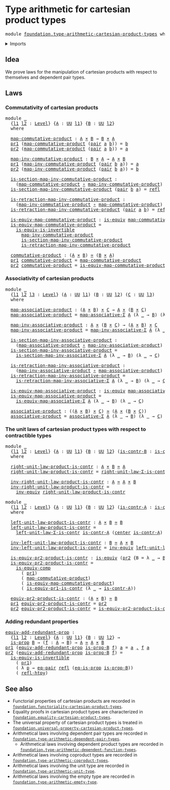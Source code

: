# Type arithmetic for cartesian product types

<pre class="Agda"><a id="56" class="Keyword">module</a> <a id="63" href="foundation.type-arithmetic-cartesian-product-types.html" class="Module">foundation.type-arithmetic-cartesian-product-types</a> <a id="114" class="Keyword">where</a>
</pre>
<details><summary>Imports</summary>

<pre class="Agda"><a id="170" class="Keyword">open</a> <a id="175" class="Keyword">import</a> <a id="182" href="foundation.dependent-pair-types.html" class="Module">foundation.dependent-pair-types</a>
<a id="214" class="Keyword">open</a> <a id="219" class="Keyword">import</a> <a id="226" href="foundation.equality-cartesian-product-types.html" class="Module">foundation.equality-cartesian-product-types</a>
<a id="270" class="Keyword">open</a> <a id="275" class="Keyword">import</a> <a id="282" href="foundation.type-arithmetic-dependent-pair-types.html" class="Module">foundation.type-arithmetic-dependent-pair-types</a>
<a id="330" class="Keyword">open</a> <a id="335" class="Keyword">import</a> <a id="342" href="foundation.universe-levels.html" class="Module">foundation.universe-levels</a>

<a id="370" class="Keyword">open</a> <a id="375" class="Keyword">import</a> <a id="382" href="foundation-core.cartesian-product-types.html" class="Module">foundation-core.cartesian-product-types</a>
<a id="422" class="Keyword">open</a> <a id="427" class="Keyword">import</a> <a id="434" href="foundation-core.contractible-types.html" class="Module">foundation-core.contractible-types</a>
<a id="469" class="Keyword">open</a> <a id="474" class="Keyword">import</a> <a id="481" href="foundation-core.equivalences.html" class="Module">foundation-core.equivalences</a>
<a id="510" class="Keyword">open</a> <a id="515" class="Keyword">import</a> <a id="522" href="foundation-core.function-types.html" class="Module">foundation-core.function-types</a>
<a id="553" class="Keyword">open</a> <a id="558" class="Keyword">import</a> <a id="565" href="foundation-core.homotopies.html" class="Module">foundation-core.homotopies</a>
<a id="592" class="Keyword">open</a> <a id="597" class="Keyword">import</a> <a id="604" href="foundation-core.identity-types.html" class="Module">foundation-core.identity-types</a>
<a id="635" class="Keyword">open</a> <a id="640" class="Keyword">import</a> <a id="647" href="foundation-core.propositions.html" class="Module">foundation-core.propositions</a>
</pre>
</details>

## Idea

We prove laws for the manipulation of cartesian products with respect to
themselves and dependent pair types.

## Laws

### Commutativity of cartesian products

<pre class="Agda"><a id="871" class="Keyword">module</a> <a id="878" href="foundation.type-arithmetic-cartesian-product-types.html#878" class="Module">_</a>
  <a id="882" class="Symbol">{</a><a id="883" href="foundation.type-arithmetic-cartesian-product-types.html#883" class="Bound">l1</a> <a id="886" href="foundation.type-arithmetic-cartesian-product-types.html#886" class="Bound">l2</a> <a id="889" class="Symbol">:</a> <a id="891" href="Agda.Primitive.html#742" class="Postulate">Level</a><a id="896" class="Symbol">}</a> <a id="898" class="Symbol">{</a><a id="899" href="foundation.type-arithmetic-cartesian-product-types.html#899" class="Bound">A</a> <a id="901" class="Symbol">:</a> <a id="903" href="Agda.Primitive.html#388" class="Primitive">UU</a> <a id="906" href="foundation.type-arithmetic-cartesian-product-types.html#883" class="Bound">l1</a><a id="908" class="Symbol">}</a> <a id="910" class="Symbol">{</a><a id="911" href="foundation.type-arithmetic-cartesian-product-types.html#911" class="Bound">B</a> <a id="913" class="Symbol">:</a> <a id="915" href="Agda.Primitive.html#388" class="Primitive">UU</a> <a id="918" href="foundation.type-arithmetic-cartesian-product-types.html#886" class="Bound">l2</a><a id="920" class="Symbol">}</a>
  <a id="924" class="Keyword">where</a>

  <a id="933" href="foundation.type-arithmetic-cartesian-product-types.html#933" class="Function">map-commutative-product</a> <a id="957" class="Symbol">:</a> <a id="959" href="foundation.type-arithmetic-cartesian-product-types.html#899" class="Bound">A</a> <a id="961" href="foundation-core.cartesian-product-types.html#585" class="Function Operator">×</a> <a id="963" href="foundation.type-arithmetic-cartesian-product-types.html#911" class="Bound">B</a> <a id="965" class="Symbol">→</a> <a id="967" href="foundation.type-arithmetic-cartesian-product-types.html#911" class="Bound">B</a> <a id="969" href="foundation-core.cartesian-product-types.html#585" class="Function Operator">×</a> <a id="971" href="foundation.type-arithmetic-cartesian-product-types.html#899" class="Bound">A</a>
  <a id="975" href="foundation.dependent-pair-types.html#681" class="Field">pr1</a> <a id="979" class="Symbol">(</a><a id="980" href="foundation.type-arithmetic-cartesian-product-types.html#933" class="Function">map-commutative-product</a> <a id="1004" class="Symbol">(</a><a id="1005" href="foundation.dependent-pair-types.html#664" class="InductiveConstructor">pair</a> <a id="1010" href="foundation.type-arithmetic-cartesian-product-types.html#1010" class="Bound">a</a> <a id="1012" href="foundation.type-arithmetic-cartesian-product-types.html#1012" class="Bound">b</a><a id="1013" class="Symbol">))</a> <a id="1016" class="Symbol">=</a> <a id="1018" href="foundation.type-arithmetic-cartesian-product-types.html#1012" class="Bound">b</a>
  <a id="1022" href="foundation.dependent-pair-types.html#693" class="Field">pr2</a> <a id="1026" class="Symbol">(</a><a id="1027" href="foundation.type-arithmetic-cartesian-product-types.html#933" class="Function">map-commutative-product</a> <a id="1051" class="Symbol">(</a><a id="1052" href="foundation.dependent-pair-types.html#664" class="InductiveConstructor">pair</a> <a id="1057" href="foundation.type-arithmetic-cartesian-product-types.html#1057" class="Bound">a</a> <a id="1059" href="foundation.type-arithmetic-cartesian-product-types.html#1059" class="Bound">b</a><a id="1060" class="Symbol">))</a> <a id="1063" class="Symbol">=</a> <a id="1065" href="foundation.type-arithmetic-cartesian-product-types.html#1057" class="Bound">a</a>

  <a id="1070" href="foundation.type-arithmetic-cartesian-product-types.html#1070" class="Function">map-inv-commutative-product</a> <a id="1098" class="Symbol">:</a> <a id="1100" href="foundation.type-arithmetic-cartesian-product-types.html#911" class="Bound">B</a> <a id="1102" href="foundation-core.cartesian-product-types.html#585" class="Function Operator">×</a> <a id="1104" href="foundation.type-arithmetic-cartesian-product-types.html#899" class="Bound">A</a> <a id="1106" class="Symbol">→</a> <a id="1108" href="foundation.type-arithmetic-cartesian-product-types.html#899" class="Bound">A</a> <a id="1110" href="foundation-core.cartesian-product-types.html#585" class="Function Operator">×</a> <a id="1112" href="foundation.type-arithmetic-cartesian-product-types.html#911" class="Bound">B</a>
  <a id="1116" href="foundation.dependent-pair-types.html#681" class="Field">pr1</a> <a id="1120" class="Symbol">(</a><a id="1121" href="foundation.type-arithmetic-cartesian-product-types.html#1070" class="Function">map-inv-commutative-product</a> <a id="1149" class="Symbol">(</a><a id="1150" href="foundation.dependent-pair-types.html#664" class="InductiveConstructor">pair</a> <a id="1155" href="foundation.type-arithmetic-cartesian-product-types.html#1155" class="Bound">b</a> <a id="1157" href="foundation.type-arithmetic-cartesian-product-types.html#1157" class="Bound">a</a><a id="1158" class="Symbol">))</a> <a id="1161" class="Symbol">=</a> <a id="1163" href="foundation.type-arithmetic-cartesian-product-types.html#1157" class="Bound">a</a>
  <a id="1167" href="foundation.dependent-pair-types.html#693" class="Field">pr2</a> <a id="1171" class="Symbol">(</a><a id="1172" href="foundation.type-arithmetic-cartesian-product-types.html#1070" class="Function">map-inv-commutative-product</a> <a id="1200" class="Symbol">(</a><a id="1201" href="foundation.dependent-pair-types.html#664" class="InductiveConstructor">pair</a> <a id="1206" href="foundation.type-arithmetic-cartesian-product-types.html#1206" class="Bound">b</a> <a id="1208" href="foundation.type-arithmetic-cartesian-product-types.html#1208" class="Bound">a</a><a id="1209" class="Symbol">))</a> <a id="1212" class="Symbol">=</a> <a id="1214" href="foundation.type-arithmetic-cartesian-product-types.html#1206" class="Bound">b</a>

  <a id="1219" href="foundation.type-arithmetic-cartesian-product-types.html#1219" class="Function">is-section-map-inv-commutative-product</a> <a id="1258" class="Symbol">:</a>
    <a id="1264" class="Symbol">(</a><a id="1265" href="foundation.type-arithmetic-cartesian-product-types.html#933" class="Function">map-commutative-product</a> <a id="1289" href="foundation-core.function-types.html#455" class="Function Operator">∘</a> <a id="1291" href="foundation.type-arithmetic-cartesian-product-types.html#1070" class="Function">map-inv-commutative-product</a><a id="1318" class="Symbol">)</a> <a id="1320" href="foundation-core.homotopies.html#2535" class="Function Operator">~</a> <a id="1322" href="foundation-core.function-types.html#307" class="Function">id</a>
  <a id="1327" href="foundation.type-arithmetic-cartesian-product-types.html#1219" class="Function">is-section-map-inv-commutative-product</a> <a id="1366" class="Symbol">(</a><a id="1367" href="foundation.dependent-pair-types.html#664" class="InductiveConstructor">pair</a> <a id="1372" href="foundation.type-arithmetic-cartesian-product-types.html#1372" class="Bound">b</a> <a id="1374" href="foundation.type-arithmetic-cartesian-product-types.html#1374" class="Bound">a</a><a id="1375" class="Symbol">)</a> <a id="1377" class="Symbol">=</a> <a id="1379" href="foundation-core.identity-types.html#2682" class="InductiveConstructor">refl</a>

  <a id="1387" href="foundation.type-arithmetic-cartesian-product-types.html#1387" class="Function">is-retraction-map-inv-commutative-product</a> <a id="1429" class="Symbol">:</a>
    <a id="1435" class="Symbol">(</a><a id="1436" href="foundation.type-arithmetic-cartesian-product-types.html#1070" class="Function">map-inv-commutative-product</a> <a id="1464" href="foundation-core.function-types.html#455" class="Function Operator">∘</a> <a id="1466" href="foundation.type-arithmetic-cartesian-product-types.html#933" class="Function">map-commutative-product</a><a id="1489" class="Symbol">)</a> <a id="1491" href="foundation-core.homotopies.html#2535" class="Function Operator">~</a> <a id="1493" href="foundation-core.function-types.html#307" class="Function">id</a>
  <a id="1498" href="foundation.type-arithmetic-cartesian-product-types.html#1387" class="Function">is-retraction-map-inv-commutative-product</a> <a id="1540" class="Symbol">(</a><a id="1541" href="foundation.dependent-pair-types.html#664" class="InductiveConstructor">pair</a> <a id="1546" href="foundation.type-arithmetic-cartesian-product-types.html#1546" class="Bound">a</a> <a id="1548" href="foundation.type-arithmetic-cartesian-product-types.html#1548" class="Bound">b</a><a id="1549" class="Symbol">)</a> <a id="1551" class="Symbol">=</a> <a id="1553" href="foundation-core.identity-types.html#2682" class="InductiveConstructor">refl</a>

  <a id="1561" href="foundation.type-arithmetic-cartesian-product-types.html#1561" class="Function">is-equiv-map-commutative-product</a> <a id="1594" class="Symbol">:</a> <a id="1596" href="foundation-core.equivalences.html#1532" class="Function">is-equiv</a> <a id="1605" href="foundation.type-arithmetic-cartesian-product-types.html#933" class="Function">map-commutative-product</a>
  <a id="1631" href="foundation.type-arithmetic-cartesian-product-types.html#1561" class="Function">is-equiv-map-commutative-product</a> <a id="1664" class="Symbol">=</a>
    <a id="1670" href="foundation-core.equivalences.html#4851" class="Function">is-equiv-is-invertible</a>
      <a id="1699" href="foundation.type-arithmetic-cartesian-product-types.html#1070" class="Function">map-inv-commutative-product</a>
      <a id="1733" href="foundation.type-arithmetic-cartesian-product-types.html#1219" class="Function">is-section-map-inv-commutative-product</a>
      <a id="1778" href="foundation.type-arithmetic-cartesian-product-types.html#1387" class="Function">is-retraction-map-inv-commutative-product</a>

  <a id="1823" href="foundation.type-arithmetic-cartesian-product-types.html#1823" class="Function">commutative-product</a> <a id="1843" class="Symbol">:</a> <a id="1845" class="Symbol">(</a><a id="1846" href="foundation.type-arithmetic-cartesian-product-types.html#899" class="Bound">A</a> <a id="1848" href="foundation-core.cartesian-product-types.html#585" class="Function Operator">×</a> <a id="1850" href="foundation.type-arithmetic-cartesian-product-types.html#911" class="Bound">B</a><a id="1851" class="Symbol">)</a> <a id="1853" href="foundation-core.equivalences.html#2554" class="Function Operator">≃</a> <a id="1855" class="Symbol">(</a><a id="1856" href="foundation.type-arithmetic-cartesian-product-types.html#911" class="Bound">B</a> <a id="1858" href="foundation-core.cartesian-product-types.html#585" class="Function Operator">×</a> <a id="1860" href="foundation.type-arithmetic-cartesian-product-types.html#899" class="Bound">A</a><a id="1861" class="Symbol">)</a>
  <a id="1865" href="foundation.dependent-pair-types.html#681" class="Field">pr1</a> <a id="1869" href="foundation.type-arithmetic-cartesian-product-types.html#1823" class="Function">commutative-product</a> <a id="1889" class="Symbol">=</a> <a id="1891" href="foundation.type-arithmetic-cartesian-product-types.html#933" class="Function">map-commutative-product</a>
  <a id="1917" href="foundation.dependent-pair-types.html#693" class="Field">pr2</a> <a id="1921" href="foundation.type-arithmetic-cartesian-product-types.html#1823" class="Function">commutative-product</a> <a id="1941" class="Symbol">=</a> <a id="1943" href="foundation.type-arithmetic-cartesian-product-types.html#1561" class="Function">is-equiv-map-commutative-product</a>
</pre>
### Associativity of cartesian products

<pre class="Agda"><a id="2030" class="Keyword">module</a> <a id="2037" href="foundation.type-arithmetic-cartesian-product-types.html#2037" class="Module">_</a>
  <a id="2041" class="Symbol">{</a><a id="2042" href="foundation.type-arithmetic-cartesian-product-types.html#2042" class="Bound">l1</a> <a id="2045" href="foundation.type-arithmetic-cartesian-product-types.html#2045" class="Bound">l2</a> <a id="2048" href="foundation.type-arithmetic-cartesian-product-types.html#2048" class="Bound">l3</a> <a id="2051" class="Symbol">:</a> <a id="2053" href="Agda.Primitive.html#742" class="Postulate">Level</a><a id="2058" class="Symbol">}</a> <a id="2060" class="Symbol">(</a><a id="2061" href="foundation.type-arithmetic-cartesian-product-types.html#2061" class="Bound">A</a> <a id="2063" class="Symbol">:</a> <a id="2065" href="Agda.Primitive.html#388" class="Primitive">UU</a> <a id="2068" href="foundation.type-arithmetic-cartesian-product-types.html#2042" class="Bound">l1</a><a id="2070" class="Symbol">)</a> <a id="2072" class="Symbol">(</a><a id="2073" href="foundation.type-arithmetic-cartesian-product-types.html#2073" class="Bound">B</a> <a id="2075" class="Symbol">:</a> <a id="2077" href="Agda.Primitive.html#388" class="Primitive">UU</a> <a id="2080" href="foundation.type-arithmetic-cartesian-product-types.html#2045" class="Bound">l2</a><a id="2082" class="Symbol">)</a> <a id="2084" class="Symbol">(</a><a id="2085" href="foundation.type-arithmetic-cartesian-product-types.html#2085" class="Bound">C</a> <a id="2087" class="Symbol">:</a> <a id="2089" href="Agda.Primitive.html#388" class="Primitive">UU</a> <a id="2092" href="foundation.type-arithmetic-cartesian-product-types.html#2048" class="Bound">l3</a><a id="2094" class="Symbol">)</a>
  <a id="2098" class="Keyword">where</a>

  <a id="2107" href="foundation.type-arithmetic-cartesian-product-types.html#2107" class="Function">map-associative-product</a> <a id="2131" class="Symbol">:</a> <a id="2133" class="Symbol">(</a><a id="2134" href="foundation.type-arithmetic-cartesian-product-types.html#2061" class="Bound">A</a> <a id="2136" href="foundation-core.cartesian-product-types.html#585" class="Function Operator">×</a> <a id="2138" href="foundation.type-arithmetic-cartesian-product-types.html#2073" class="Bound">B</a><a id="2139" class="Symbol">)</a> <a id="2141" href="foundation-core.cartesian-product-types.html#585" class="Function Operator">×</a> <a id="2143" href="foundation.type-arithmetic-cartesian-product-types.html#2085" class="Bound">C</a> <a id="2145" class="Symbol">→</a> <a id="2147" href="foundation.type-arithmetic-cartesian-product-types.html#2061" class="Bound">A</a> <a id="2149" href="foundation-core.cartesian-product-types.html#585" class="Function Operator">×</a> <a id="2151" class="Symbol">(</a><a id="2152" href="foundation.type-arithmetic-cartesian-product-types.html#2073" class="Bound">B</a> <a id="2154" href="foundation-core.cartesian-product-types.html#585" class="Function Operator">×</a> <a id="2156" href="foundation.type-arithmetic-cartesian-product-types.html#2085" class="Bound">C</a><a id="2157" class="Symbol">)</a>
  <a id="2161" href="foundation.type-arithmetic-cartesian-product-types.html#2107" class="Function">map-associative-product</a> <a id="2185" class="Symbol">=</a> <a id="2187" href="foundation.type-arithmetic-dependent-pair-types.html#5617" class="Function">map-associative-Σ</a> <a id="2205" href="foundation.type-arithmetic-cartesian-product-types.html#2061" class="Bound">A</a> <a id="2207" class="Symbol">(λ</a> <a id="2210" href="foundation.type-arithmetic-cartesian-product-types.html#2210" class="Bound">_</a> <a id="2212" class="Symbol">→</a> <a id="2214" href="foundation.type-arithmetic-cartesian-product-types.html#2073" class="Bound">B</a><a id="2215" class="Symbol">)</a> <a id="2217" class="Symbol">(λ</a> <a id="2220" href="foundation.type-arithmetic-cartesian-product-types.html#2220" class="Bound">_</a> <a id="2222" class="Symbol">→</a> <a id="2224" href="foundation.type-arithmetic-cartesian-product-types.html#2085" class="Bound">C</a><a id="2225" class="Symbol">)</a>

  <a id="2230" href="foundation.type-arithmetic-cartesian-product-types.html#2230" class="Function">map-inv-associative-product</a> <a id="2258" class="Symbol">:</a> <a id="2260" href="foundation.type-arithmetic-cartesian-product-types.html#2061" class="Bound">A</a> <a id="2262" href="foundation-core.cartesian-product-types.html#585" class="Function Operator">×</a> <a id="2264" class="Symbol">(</a><a id="2265" href="foundation.type-arithmetic-cartesian-product-types.html#2073" class="Bound">B</a> <a id="2267" href="foundation-core.cartesian-product-types.html#585" class="Function Operator">×</a> <a id="2269" href="foundation.type-arithmetic-cartesian-product-types.html#2085" class="Bound">C</a><a id="2270" class="Symbol">)</a> <a id="2272" class="Symbol">→</a> <a id="2274" class="Symbol">(</a><a id="2275" href="foundation.type-arithmetic-cartesian-product-types.html#2061" class="Bound">A</a> <a id="2277" href="foundation-core.cartesian-product-types.html#585" class="Function Operator">×</a> <a id="2279" href="foundation.type-arithmetic-cartesian-product-types.html#2073" class="Bound">B</a><a id="2280" class="Symbol">)</a> <a id="2282" href="foundation-core.cartesian-product-types.html#585" class="Function Operator">×</a> <a id="2284" href="foundation.type-arithmetic-cartesian-product-types.html#2085" class="Bound">C</a>
  <a id="2288" href="foundation.type-arithmetic-cartesian-product-types.html#2230" class="Function">map-inv-associative-product</a> <a id="2316" class="Symbol">=</a> <a id="2318" href="foundation.type-arithmetic-dependent-pair-types.html#5836" class="Function">map-inv-associative-Σ</a> <a id="2340" href="foundation.type-arithmetic-cartesian-product-types.html#2061" class="Bound">A</a> <a id="2342" class="Symbol">(λ</a> <a id="2345" href="foundation.type-arithmetic-cartesian-product-types.html#2345" class="Bound">_</a> <a id="2347" class="Symbol">→</a> <a id="2349" href="foundation.type-arithmetic-cartesian-product-types.html#2073" class="Bound">B</a><a id="2350" class="Symbol">)</a> <a id="2352" class="Symbol">(λ</a> <a id="2355" href="foundation.type-arithmetic-cartesian-product-types.html#2355" class="Bound">_</a> <a id="2357" class="Symbol">→</a> <a id="2359" href="foundation.type-arithmetic-cartesian-product-types.html#2085" class="Bound">C</a><a id="2360" class="Symbol">)</a>

  <a id="2365" href="foundation.type-arithmetic-cartesian-product-types.html#2365" class="Function">is-section-map-inv-associative-product</a> <a id="2404" class="Symbol">:</a>
    <a id="2410" class="Symbol">(</a><a id="2411" href="foundation.type-arithmetic-cartesian-product-types.html#2107" class="Function">map-associative-product</a> <a id="2435" href="foundation-core.function-types.html#455" class="Function Operator">∘</a> <a id="2437" href="foundation.type-arithmetic-cartesian-product-types.html#2230" class="Function">map-inv-associative-product</a><a id="2464" class="Symbol">)</a> <a id="2466" href="foundation-core.homotopies.html#2535" class="Function Operator">~</a> <a id="2468" href="foundation-core.function-types.html#307" class="Function">id</a>
  <a id="2473" href="foundation.type-arithmetic-cartesian-product-types.html#2365" class="Function">is-section-map-inv-associative-product</a> <a id="2512" class="Symbol">=</a>
    <a id="2518" href="foundation.type-arithmetic-dependent-pair-types.html#6216" class="Function">is-section-map-inv-associative-Σ</a> <a id="2551" href="foundation.type-arithmetic-cartesian-product-types.html#2061" class="Bound">A</a> <a id="2553" class="Symbol">(λ</a> <a id="2556" href="foundation.type-arithmetic-cartesian-product-types.html#2556" class="Bound">_</a> <a id="2558" class="Symbol">→</a> <a id="2560" href="foundation.type-arithmetic-cartesian-product-types.html#2073" class="Bound">B</a><a id="2561" class="Symbol">)</a> <a id="2563" class="Symbol">(λ</a> <a id="2566" href="foundation.type-arithmetic-cartesian-product-types.html#2566" class="Bound">_</a> <a id="2568" class="Symbol">→</a> <a id="2570" href="foundation.type-arithmetic-cartesian-product-types.html#2085" class="Bound">C</a><a id="2571" class="Symbol">)</a>

  <a id="2576" href="foundation.type-arithmetic-cartesian-product-types.html#2576" class="Function">is-retraction-map-inv-associative-product</a> <a id="2618" class="Symbol">:</a>
    <a id="2624" class="Symbol">(</a><a id="2625" href="foundation.type-arithmetic-cartesian-product-types.html#2230" class="Function">map-inv-associative-product</a> <a id="2653" href="foundation-core.function-types.html#455" class="Function Operator">∘</a> <a id="2655" href="foundation.type-arithmetic-cartesian-product-types.html#2107" class="Function">map-associative-product</a><a id="2678" class="Symbol">)</a> <a id="2680" href="foundation-core.homotopies.html#2535" class="Function Operator">~</a> <a id="2682" href="foundation-core.function-types.html#307" class="Function">id</a>
  <a id="2687" href="foundation.type-arithmetic-cartesian-product-types.html#2576" class="Function">is-retraction-map-inv-associative-product</a> <a id="2729" class="Symbol">=</a>
    <a id="2735" href="foundation.type-arithmetic-dependent-pair-types.html#6065" class="Function">is-retraction-map-inv-associative-Σ</a> <a id="2771" href="foundation.type-arithmetic-cartesian-product-types.html#2061" class="Bound">A</a> <a id="2773" class="Symbol">(λ</a> <a id="2776" href="foundation.type-arithmetic-cartesian-product-types.html#2776" class="Bound">_</a> <a id="2778" class="Symbol">→</a> <a id="2780" href="foundation.type-arithmetic-cartesian-product-types.html#2073" class="Bound">B</a><a id="2781" class="Symbol">)</a> <a id="2783" class="Symbol">(λ</a> <a id="2786" href="foundation.type-arithmetic-cartesian-product-types.html#2786" class="Bound">_</a> <a id="2788" class="Symbol">→</a> <a id="2790" href="foundation.type-arithmetic-cartesian-product-types.html#2085" class="Bound">C</a><a id="2791" class="Symbol">)</a>

  <a id="2796" href="foundation.type-arithmetic-cartesian-product-types.html#2796" class="Function">is-equiv-map-associative-product</a> <a id="2829" class="Symbol">:</a> <a id="2831" href="foundation-core.equivalences.html#1532" class="Function">is-equiv</a> <a id="2840" href="foundation.type-arithmetic-cartesian-product-types.html#2107" class="Function">map-associative-product</a>
  <a id="2866" href="foundation.type-arithmetic-cartesian-product-types.html#2796" class="Function">is-equiv-map-associative-product</a> <a id="2899" class="Symbol">=</a>
    <a id="2905" href="foundation.type-arithmetic-dependent-pair-types.html#6361" class="Function">is-equiv-map-associative-Σ</a> <a id="2932" href="foundation.type-arithmetic-cartesian-product-types.html#2061" class="Bound">A</a> <a id="2934" class="Symbol">(λ</a> <a id="2937" href="foundation.type-arithmetic-cartesian-product-types.html#2937" class="Bound">_</a> <a id="2939" class="Symbol">→</a> <a id="2941" href="foundation.type-arithmetic-cartesian-product-types.html#2073" class="Bound">B</a><a id="2942" class="Symbol">)</a> <a id="2944" class="Symbol">(λ</a> <a id="2947" href="foundation.type-arithmetic-cartesian-product-types.html#2947" class="Bound">_</a> <a id="2949" class="Symbol">→</a> <a id="2951" href="foundation.type-arithmetic-cartesian-product-types.html#2085" class="Bound">C</a><a id="2952" class="Symbol">)</a>

  <a id="2957" href="foundation.type-arithmetic-cartesian-product-types.html#2957" class="Function">associative-product</a> <a id="2977" class="Symbol">:</a> <a id="2979" class="Symbol">((</a><a id="2981" href="foundation.type-arithmetic-cartesian-product-types.html#2061" class="Bound">A</a> <a id="2983" href="foundation-core.cartesian-product-types.html#585" class="Function Operator">×</a> <a id="2985" href="foundation.type-arithmetic-cartesian-product-types.html#2073" class="Bound">B</a><a id="2986" class="Symbol">)</a> <a id="2988" href="foundation-core.cartesian-product-types.html#585" class="Function Operator">×</a> <a id="2990" href="foundation.type-arithmetic-cartesian-product-types.html#2085" class="Bound">C</a><a id="2991" class="Symbol">)</a> <a id="2993" href="foundation-core.equivalences.html#2554" class="Function Operator">≃</a> <a id="2995" class="Symbol">(</a><a id="2996" href="foundation.type-arithmetic-cartesian-product-types.html#2061" class="Bound">A</a> <a id="2998" href="foundation-core.cartesian-product-types.html#585" class="Function Operator">×</a> <a id="3000" class="Symbol">(</a><a id="3001" href="foundation.type-arithmetic-cartesian-product-types.html#2073" class="Bound">B</a> <a id="3003" href="foundation-core.cartesian-product-types.html#585" class="Function Operator">×</a> <a id="3005" href="foundation.type-arithmetic-cartesian-product-types.html#2085" class="Bound">C</a><a id="3006" class="Symbol">))</a>
  <a id="3011" href="foundation.type-arithmetic-cartesian-product-types.html#2957" class="Function">associative-product</a> <a id="3031" class="Symbol">=</a> <a id="3033" href="foundation.type-arithmetic-dependent-pair-types.html#6587" class="Function">associative-Σ</a> <a id="3047" href="foundation.type-arithmetic-cartesian-product-types.html#2061" class="Bound">A</a> <a id="3049" class="Symbol">(λ</a> <a id="3052" href="foundation.type-arithmetic-cartesian-product-types.html#3052" class="Bound">_</a> <a id="3054" class="Symbol">→</a> <a id="3056" href="foundation.type-arithmetic-cartesian-product-types.html#2073" class="Bound">B</a><a id="3057" class="Symbol">)</a> <a id="3059" class="Symbol">(λ</a> <a id="3062" href="foundation.type-arithmetic-cartesian-product-types.html#3062" class="Bound">_</a> <a id="3064" class="Symbol">→</a> <a id="3066" href="foundation.type-arithmetic-cartesian-product-types.html#2085" class="Bound">C</a><a id="3067" class="Symbol">)</a>
</pre>
### The unit laws of cartesian product types with respect to contractible types

<pre class="Agda"><a id="3163" class="Keyword">module</a> <a id="3170" href="foundation.type-arithmetic-cartesian-product-types.html#3170" class="Module">_</a>
  <a id="3174" class="Symbol">{</a><a id="3175" href="foundation.type-arithmetic-cartesian-product-types.html#3175" class="Bound">l1</a> <a id="3178" href="foundation.type-arithmetic-cartesian-product-types.html#3178" class="Bound">l2</a> <a id="3181" class="Symbol">:</a> <a id="3183" href="Agda.Primitive.html#742" class="Postulate">Level</a><a id="3188" class="Symbol">}</a> <a id="3190" class="Symbol">{</a><a id="3191" href="foundation.type-arithmetic-cartesian-product-types.html#3191" class="Bound">A</a> <a id="3193" class="Symbol">:</a> <a id="3195" href="Agda.Primitive.html#388" class="Primitive">UU</a> <a id="3198" href="foundation.type-arithmetic-cartesian-product-types.html#3175" class="Bound">l1</a><a id="3200" class="Symbol">}</a> <a id="3202" class="Symbol">{</a><a id="3203" href="foundation.type-arithmetic-cartesian-product-types.html#3203" class="Bound">B</a> <a id="3205" class="Symbol">:</a> <a id="3207" href="Agda.Primitive.html#388" class="Primitive">UU</a> <a id="3210" href="foundation.type-arithmetic-cartesian-product-types.html#3178" class="Bound">l2</a><a id="3212" class="Symbol">}</a> <a id="3214" class="Symbol">(</a><a id="3215" href="foundation.type-arithmetic-cartesian-product-types.html#3215" class="Bound">is-contr-B</a> <a id="3226" class="Symbol">:</a> <a id="3228" href="foundation-core.contractible-types.html#894" class="Function">is-contr</a> <a id="3237" href="foundation.type-arithmetic-cartesian-product-types.html#3203" class="Bound">B</a><a id="3238" class="Symbol">)</a>
  <a id="3242" class="Keyword">where</a>

  <a id="3251" href="foundation.type-arithmetic-cartesian-product-types.html#3251" class="Function">right-unit-law-product-is-contr</a> <a id="3283" class="Symbol">:</a> <a id="3285" href="foundation.type-arithmetic-cartesian-product-types.html#3191" class="Bound">A</a> <a id="3287" href="foundation-core.cartesian-product-types.html#585" class="Function Operator">×</a> <a id="3289" href="foundation.type-arithmetic-cartesian-product-types.html#3203" class="Bound">B</a> <a id="3291" href="foundation-core.equivalences.html#2554" class="Function Operator">≃</a> <a id="3293" href="foundation.type-arithmetic-cartesian-product-types.html#3191" class="Bound">A</a>
  <a id="3297" href="foundation.type-arithmetic-cartesian-product-types.html#3251" class="Function">right-unit-law-product-is-contr</a> <a id="3329" class="Symbol">=</a> <a id="3331" href="foundation.type-arithmetic-dependent-pair-types.html#3828" class="Function">right-unit-law-Σ-is-contr</a> <a id="3357" class="Symbol">(λ</a> <a id="3360" href="foundation.type-arithmetic-cartesian-product-types.html#3360" class="Bound">_</a> <a id="3362" class="Symbol">→</a> <a id="3364" href="foundation.type-arithmetic-cartesian-product-types.html#3215" class="Bound">is-contr-B</a><a id="3374" class="Symbol">)</a>

  <a id="3379" href="foundation.type-arithmetic-cartesian-product-types.html#3379" class="Function">inv-right-unit-law-product-is-contr</a> <a id="3415" class="Symbol">:</a> <a id="3417" href="foundation.type-arithmetic-cartesian-product-types.html#3191" class="Bound">A</a> <a id="3419" href="foundation-core.equivalences.html#2554" class="Function Operator">≃</a> <a id="3421" href="foundation.type-arithmetic-cartesian-product-types.html#3191" class="Bound">A</a> <a id="3423" href="foundation-core.cartesian-product-types.html#585" class="Function Operator">×</a> <a id="3425" href="foundation.type-arithmetic-cartesian-product-types.html#3203" class="Bound">B</a>
  <a id="3429" href="foundation.type-arithmetic-cartesian-product-types.html#3379" class="Function">inv-right-unit-law-product-is-contr</a> <a id="3465" class="Symbol">=</a>
    <a id="3471" href="foundation-core.equivalences.html#8859" class="Function">inv-equiv</a> <a id="3481" href="foundation.type-arithmetic-cartesian-product-types.html#3251" class="Function">right-unit-law-product-is-contr</a>

<a id="3514" class="Keyword">module</a> <a id="3521" href="foundation.type-arithmetic-cartesian-product-types.html#3521" class="Module">_</a>
  <a id="3525" class="Symbol">{</a><a id="3526" href="foundation.type-arithmetic-cartesian-product-types.html#3526" class="Bound">l1</a> <a id="3529" href="foundation.type-arithmetic-cartesian-product-types.html#3529" class="Bound">l2</a> <a id="3532" class="Symbol">:</a> <a id="3534" href="Agda.Primitive.html#742" class="Postulate">Level</a><a id="3539" class="Symbol">}</a> <a id="3541" class="Symbol">{</a><a id="3542" href="foundation.type-arithmetic-cartesian-product-types.html#3542" class="Bound">A</a> <a id="3544" class="Symbol">:</a> <a id="3546" href="Agda.Primitive.html#388" class="Primitive">UU</a> <a id="3549" href="foundation.type-arithmetic-cartesian-product-types.html#3526" class="Bound">l1</a><a id="3551" class="Symbol">}</a> <a id="3553" class="Symbol">{</a><a id="3554" href="foundation.type-arithmetic-cartesian-product-types.html#3554" class="Bound">B</a> <a id="3556" class="Symbol">:</a> <a id="3558" href="Agda.Primitive.html#388" class="Primitive">UU</a> <a id="3561" href="foundation.type-arithmetic-cartesian-product-types.html#3529" class="Bound">l2</a><a id="3563" class="Symbol">}</a> <a id="3565" class="Symbol">(</a><a id="3566" href="foundation.type-arithmetic-cartesian-product-types.html#3566" class="Bound">is-contr-A</a> <a id="3577" class="Symbol">:</a> <a id="3579" href="foundation-core.contractible-types.html#894" class="Function">is-contr</a> <a id="3588" href="foundation.type-arithmetic-cartesian-product-types.html#3542" class="Bound">A</a><a id="3589" class="Symbol">)</a>
  <a id="3593" class="Keyword">where</a>

  <a id="3602" href="foundation.type-arithmetic-cartesian-product-types.html#3602" class="Function">left-unit-law-product-is-contr</a> <a id="3633" class="Symbol">:</a> <a id="3635" href="foundation.type-arithmetic-cartesian-product-types.html#3542" class="Bound">A</a> <a id="3637" href="foundation-core.cartesian-product-types.html#585" class="Function Operator">×</a> <a id="3639" href="foundation.type-arithmetic-cartesian-product-types.html#3554" class="Bound">B</a> <a id="3641" href="foundation-core.equivalences.html#2554" class="Function Operator">≃</a> <a id="3643" href="foundation.type-arithmetic-cartesian-product-types.html#3554" class="Bound">B</a>
  <a id="3647" href="foundation.type-arithmetic-cartesian-product-types.html#3602" class="Function">left-unit-law-product-is-contr</a> <a id="3678" class="Symbol">=</a>
    <a id="3684" href="foundation.type-arithmetic-dependent-pair-types.html#2586" class="Function">left-unit-law-Σ-is-contr</a> <a id="3709" href="foundation.type-arithmetic-cartesian-product-types.html#3566" class="Bound">is-contr-A</a> <a id="3720" class="Symbol">(</a><a id="3721" href="foundation-core.contractible-types.html#986" class="Function">center</a> <a id="3728" href="foundation.type-arithmetic-cartesian-product-types.html#3566" class="Bound">is-contr-A</a><a id="3738" class="Symbol">)</a>

  <a id="3743" href="foundation.type-arithmetic-cartesian-product-types.html#3743" class="Function">inv-left-unit-law-product-is-contr</a> <a id="3778" class="Symbol">:</a> <a id="3780" href="foundation.type-arithmetic-cartesian-product-types.html#3554" class="Bound">B</a> <a id="3782" href="foundation-core.equivalences.html#2554" class="Function Operator">≃</a> <a id="3784" href="foundation.type-arithmetic-cartesian-product-types.html#3542" class="Bound">A</a> <a id="3786" href="foundation-core.cartesian-product-types.html#585" class="Function Operator">×</a> <a id="3788" href="foundation.type-arithmetic-cartesian-product-types.html#3554" class="Bound">B</a>
  <a id="3792" href="foundation.type-arithmetic-cartesian-product-types.html#3743" class="Function">inv-left-unit-law-product-is-contr</a> <a id="3827" class="Symbol">=</a> <a id="3829" href="foundation-core.equivalences.html#8859" class="Function">inv-equiv</a> <a id="3839" href="foundation.type-arithmetic-cartesian-product-types.html#3602" class="Function">left-unit-law-product-is-contr</a>

  <a id="3873" href="foundation.type-arithmetic-cartesian-product-types.html#3873" class="Function">is-equiv-pr2-product-is-contr</a> <a id="3903" class="Symbol">:</a> <a id="3905" href="foundation-core.equivalences.html#1532" class="Function">is-equiv</a> <a id="3914" class="Symbol">(</a><a id="3915" href="foundation.dependent-pair-types.html#693" class="Field">pr2</a> <a id="3919" class="Symbol">{</a><a id="3920" class="Argument">B</a> <a id="3922" class="Symbol">=</a> <a id="3924" class="Symbol">λ</a> <a id="3926" href="foundation.type-arithmetic-cartesian-product-types.html#3926" class="Symbol">_</a> <a id="3928" class="Symbol">→</a> <a id="3930" href="foundation.type-arithmetic-cartesian-product-types.html#3554" class="Bound">B</a><a id="3931" class="Symbol">})</a>
  <a id="3936" href="foundation.type-arithmetic-cartesian-product-types.html#3873" class="Function">is-equiv-pr2-product-is-contr</a> <a id="3966" class="Symbol">=</a>
    <a id="3972" href="foundation-core.equivalences.html#12903" class="Function">is-equiv-comp</a>
      <a id="3992" class="Symbol">(</a> <a id="3994" href="foundation.dependent-pair-types.html#681" class="Field">pr1</a><a id="3997" class="Symbol">)</a>
      <a id="4005" class="Symbol">(</a> <a id="4007" href="foundation.type-arithmetic-cartesian-product-types.html#933" class="Function">map-commutative-product</a><a id="4030" class="Symbol">)</a>
      <a id="4038" class="Symbol">(</a> <a id="4040" href="foundation.type-arithmetic-cartesian-product-types.html#1561" class="Function">is-equiv-map-commutative-product</a><a id="4072" class="Symbol">)</a>
      <a id="4080" class="Symbol">(</a> <a id="4082" href="foundation.type-arithmetic-dependent-pair-types.html#3419" class="Function">is-equiv-pr1-is-contr</a> <a id="4104" class="Symbol">(λ</a> <a id="4107" href="foundation.type-arithmetic-cartesian-product-types.html#4107" class="Bound">_</a> <a id="4109" class="Symbol">→</a> <a id="4111" href="foundation.type-arithmetic-cartesian-product-types.html#3566" class="Bound">is-contr-A</a><a id="4121" class="Symbol">))</a>

  <a id="4127" href="foundation.type-arithmetic-cartesian-product-types.html#4127" class="Function">equiv-pr2-product-is-contr</a> <a id="4154" class="Symbol">:</a> <a id="4156" class="Symbol">(</a><a id="4157" href="foundation.type-arithmetic-cartesian-product-types.html#3542" class="Bound">A</a> <a id="4159" href="foundation-core.cartesian-product-types.html#585" class="Function Operator">×</a> <a id="4161" href="foundation.type-arithmetic-cartesian-product-types.html#3554" class="Bound">B</a><a id="4162" class="Symbol">)</a> <a id="4164" href="foundation-core.equivalences.html#2554" class="Function Operator">≃</a> <a id="4166" href="foundation.type-arithmetic-cartesian-product-types.html#3554" class="Bound">B</a>
  <a id="4170" href="foundation.dependent-pair-types.html#681" class="Field">pr1</a> <a id="4174" href="foundation.type-arithmetic-cartesian-product-types.html#4127" class="Function">equiv-pr2-product-is-contr</a> <a id="4201" class="Symbol">=</a> <a id="4203" href="foundation.dependent-pair-types.html#693" class="Field">pr2</a>
  <a id="4209" href="foundation.dependent-pair-types.html#693" class="Field">pr2</a> <a id="4213" href="foundation.type-arithmetic-cartesian-product-types.html#4127" class="Function">equiv-pr2-product-is-contr</a> <a id="4240" class="Symbol">=</a> <a id="4242" href="foundation.type-arithmetic-cartesian-product-types.html#3873" class="Function">is-equiv-pr2-product-is-contr</a>
</pre>
### Adding redundant properties

<pre class="Agda"><a id="equiv-add-redundant-prop"></a><a id="4318" href="foundation.type-arithmetic-cartesian-product-types.html#4318" class="Function">equiv-add-redundant-prop</a> <a id="4343" class="Symbol">:</a>
  <a id="4347" class="Symbol">{</a><a id="4348" href="foundation.type-arithmetic-cartesian-product-types.html#4348" class="Bound">l1</a> <a id="4351" href="foundation.type-arithmetic-cartesian-product-types.html#4351" class="Bound">l2</a> <a id="4354" class="Symbol">:</a> <a id="4356" href="Agda.Primitive.html#742" class="Postulate">Level</a><a id="4361" class="Symbol">}</a> <a id="4363" class="Symbol">{</a><a id="4364" href="foundation.type-arithmetic-cartesian-product-types.html#4364" class="Bound">A</a> <a id="4366" class="Symbol">:</a> <a id="4368" href="Agda.Primitive.html#388" class="Primitive">UU</a> <a id="4371" href="foundation.type-arithmetic-cartesian-product-types.html#4348" class="Bound">l1</a><a id="4373" class="Symbol">}</a> <a id="4375" class="Symbol">{</a><a id="4376" href="foundation.type-arithmetic-cartesian-product-types.html#4376" class="Bound">B</a> <a id="4378" class="Symbol">:</a> <a id="4380" href="Agda.Primitive.html#388" class="Primitive">UU</a> <a id="4383" href="foundation.type-arithmetic-cartesian-product-types.html#4351" class="Bound">l2</a><a id="4385" class="Symbol">}</a> <a id="4387" class="Symbol">→</a>
  <a id="4391" href="foundation-core.propositions.html#1029" class="Function">is-prop</a> <a id="4399" href="foundation.type-arithmetic-cartesian-product-types.html#4376" class="Bound">B</a> <a id="4401" class="Symbol">→</a> <a id="4403" class="Symbol">(</a><a id="4404" href="foundation.type-arithmetic-cartesian-product-types.html#4404" class="Bound">f</a> <a id="4406" class="Symbol">:</a> <a id="4408" href="foundation.type-arithmetic-cartesian-product-types.html#4364" class="Bound">A</a> <a id="4410" class="Symbol">→</a> <a id="4412" href="foundation.type-arithmetic-cartesian-product-types.html#4376" class="Bound">B</a><a id="4413" class="Symbol">)</a> <a id="4415" class="Symbol">→</a> <a id="4417" href="foundation.type-arithmetic-cartesian-product-types.html#4364" class="Bound">A</a> <a id="4419" href="foundation-core.equivalences.html#2554" class="Function Operator">≃</a> <a id="4421" href="foundation.type-arithmetic-cartesian-product-types.html#4364" class="Bound">A</a> <a id="4423" href="foundation-core.cartesian-product-types.html#585" class="Function Operator">×</a> <a id="4425" href="foundation.type-arithmetic-cartesian-product-types.html#4376" class="Bound">B</a>
<a id="4427" href="foundation.dependent-pair-types.html#681" class="Field">pr1</a> <a id="4431" class="Symbol">(</a><a id="4432" href="foundation.type-arithmetic-cartesian-product-types.html#4318" class="Function">equiv-add-redundant-prop</a> <a id="4457" href="foundation.type-arithmetic-cartesian-product-types.html#4457" class="Bound">is-prop-B</a> <a id="4467" href="foundation.type-arithmetic-cartesian-product-types.html#4467" class="Bound">f</a><a id="4468" class="Symbol">)</a> <a id="4470" href="foundation.type-arithmetic-cartesian-product-types.html#4470" class="Bound">a</a> <a id="4472" class="Symbol">=</a> <a id="4474" href="foundation.type-arithmetic-cartesian-product-types.html#4470" class="Bound">a</a> <a id="4476" href="foundation.dependent-pair-types.html#787" class="InductiveConstructor Operator">,</a> <a id="4478" href="foundation.type-arithmetic-cartesian-product-types.html#4467" class="Bound">f</a> <a id="4480" href="foundation.type-arithmetic-cartesian-product-types.html#4470" class="Bound">a</a>
<a id="4482" href="foundation.dependent-pair-types.html#693" class="Field">pr2</a> <a id="4486" class="Symbol">(</a><a id="4487" href="foundation.type-arithmetic-cartesian-product-types.html#4318" class="Function">equiv-add-redundant-prop</a> <a id="4512" href="foundation.type-arithmetic-cartesian-product-types.html#4512" class="Bound">is-prop-B</a> <a id="4522" href="foundation.type-arithmetic-cartesian-product-types.html#4522" class="Bound">f</a><a id="4523" class="Symbol">)</a> <a id="4525" class="Symbol">=</a>
  <a id="4529" href="foundation-core.equivalences.html#4851" class="Function">is-equiv-is-invertible</a>
    <a id="4556" class="Symbol">(</a> <a id="4558" href="foundation.dependent-pair-types.html#681" class="Field">pr1</a><a id="4561" class="Symbol">)</a>
    <a id="4567" class="Symbol">(</a> <a id="4569" class="Symbol">λ</a> <a id="4571" href="foundation.type-arithmetic-cartesian-product-types.html#4571" class="Bound">p</a> <a id="4573" class="Symbol">→</a> <a id="4575" href="foundation.equality-cartesian-product-types.html#1288" class="Function">eq-pair</a> <a id="4583" href="foundation-core.identity-types.html#2682" class="InductiveConstructor">refl</a> <a id="4588" class="Symbol">(</a><a id="4589" href="foundation-core.propositions.html#2524" class="Function">eq-is-prop</a> <a id="4600" href="foundation.type-arithmetic-cartesian-product-types.html#4512" class="Bound">is-prop-B</a><a id="4609" class="Symbol">))</a>
    <a id="4616" class="Symbol">(</a> <a id="4618" href="foundation-core.homotopies.html#2724" class="Function">refl-htpy</a><a id="4627" class="Symbol">)</a>
</pre>
## See also

- Functorial properties of cartesian products are recorded in
  [`foundation.functoriality-cartesian-product-types`](foundation.functoriality-cartesian-product-types.md).
- Equality proofs in cartesian product types are characterized in
  [`foundation.equality-cartesian-product-types`](foundation.equality-cartesian-product-types.md).
- The universal property of cartesian product types is treated in
  [`foundation.universal-property-cartesian-product-types`](foundation.universal-property-cartesian-product-types.md).
- Arithmetical laws involving dependent pair types are recorded in
  [`foundation.type-arithmetic-dependent-pair-types`](foundation.type-arithmetic-dependent-pair-types.md).
  - Arithmetical laws involving dependent product types are recorded in
    [`foundation.type-arithmetic-dependent-function-types`](foundation.type-arithmetic-dependent-function-types.md).
- Arithmetical laws involving coproduct types are recorded in
  [`foundation.type-arithmetic-coproduct-types`](foundation.type-arithmetic-coproduct-types.md).
- Arithmetical laws involving the unit type are recorded in
  [`foundation.type-arithmetic-unit-type`](foundation.type-arithmetic-unit-type.md).
- Arithmetical laws involving the empty type are recorded in
  [`foundation.type-arithmetic-empty-type`](foundation.type-arithmetic-empty-type.md).

